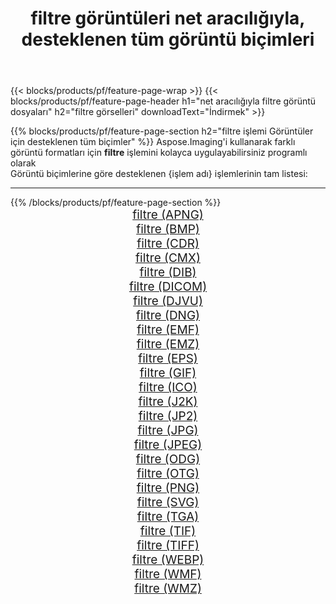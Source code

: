﻿---
title: filtre görüntüleri net aracılığıyla, desteklenen tüm görüntü biçimleri 
weight: 3920
url: /tr/net/filter 
lang: tr
langdirlevel: 2
locales: zh-hans,ja,it,ru,de,es,fr,nl,id,lt,pl,pt,vi,tr,ko,zh-hant,ar,hi,th,sv,cs,uk,he
description: Aspose.Imaging'i kullanarak, net Aracılığıyla kolayca filtre görüntüleri oluşturabilirsiniz
---

{{< blocks/products/pf/feature-page-wrap >}}
{{< blocks/products/pf/feature-page-header h1="net aracılığıyla filtre görüntü dosyaları" h2="filtre görselleri" downloadText="İndirmek" >}}


{{% blocks/products/pf/feature-page-section  h2="filtre işlemi Görüntüler için desteklenen tüm biçimler" %}}
Aspose.Imaging'i kullanarak farklı görüntü formatları için **filtre** işlemini kolayca uygulayabilirsiniz programlı olarak
<br/>
Görüntü biçimlerine göre desteklenen {işlem adı} işlemlerinin tam listesi:
<hr/>
{{% /blocks/products/pf/feature-page-section %}}
<div class="container-fluid productfamilypage bg-gray">
    <div class="convertypes bg-gray agp-content section">
        <div class="container">
		<div class="row other-converters" style="gap: 10px;font-size: 19px;text-align:center;">
		    <div class='col-md-2 other-converter remove-lp remove-rp'><a href="/imaging/tr/net/filter/apng" style="padding:15px;">filtre (APNG)</a></div><div class='col-md-2 other-converter remove-lp remove-rp'><a href="/imaging/tr/net/filter/bmp" style="padding:15px;">filtre (BMP)</a></div><div class='col-md-2 other-converter remove-lp remove-rp'><a href="/imaging/tr/net/filter/cdr" style="padding:15px;">filtre (CDR)</a></div><div class='col-md-2 other-converter remove-lp remove-rp'><a href="/imaging/tr/net/filter/cmx" style="padding:15px;">filtre (CMX)</a></div><div class='col-md-2 other-converter remove-lp remove-rp'><a href="/imaging/tr/net/filter/dib" style="padding:15px;">filtre (DIB)</a></div><div class='col-md-2 other-converter remove-lp remove-rp'><a href="/imaging/tr/net/filter/dicom" style="padding:15px;">filtre (DICOM)</a></div><div class='col-md-2 other-converter remove-lp remove-rp'><a href="/imaging/tr/net/filter/djvu" style="padding:15px;">filtre (DJVU)</a></div><div class='col-md-2 other-converter remove-lp remove-rp'><a href="/imaging/tr/net/filter/dng" style="padding:15px;">filtre (DNG)</a></div><div class='col-md-2 other-converter remove-lp remove-rp'><a href="/imaging/tr/net/filter/emf" style="padding:15px;">filtre (EMF)</a></div><div class='col-md-2 other-converter remove-lp remove-rp'><a href="/imaging/tr/net/filter/emz" style="padding:15px;">filtre (EMZ)</a></div><div class='col-md-2 other-converter remove-lp remove-rp'><a href="/imaging/tr/net/filter/eps" style="padding:15px;">filtre (EPS)</a></div><div class='col-md-2 other-converter remove-lp remove-rp'><a href="/imaging/tr/net/filter/gif" style="padding:15px;">filtre (GIF)</a></div><div class='col-md-2 other-converter remove-lp remove-rp'><a href="/imaging/tr/net/filter/ico" style="padding:15px;">filtre (ICO)</a></div><div class='col-md-2 other-converter remove-lp remove-rp'><a href="/imaging/tr/net/filter/j2k" style="padding:15px;">filtre (J2K)</a></div><div class='col-md-2 other-converter remove-lp remove-rp'><a href="/imaging/tr/net/filter/jp2" style="padding:15px;">filtre (JP2)</a></div><div class='col-md-2 other-converter remove-lp remove-rp'><a href="/imaging/tr/net/filter/jpg" style="padding:15px;">filtre (JPG)</a></div><div class='col-md-2 other-converter remove-lp remove-rp'><a href="/imaging/tr/net/filter/jpeg" style="padding:15px;">filtre (JPEG)</a></div><div class='col-md-2 other-converter remove-lp remove-rp'><a href="/imaging/tr/net/filter/odg" style="padding:15px;">filtre (ODG)</a></div><div class='col-md-2 other-converter remove-lp remove-rp'><a href="/imaging/tr/net/filter/otg" style="padding:15px;">filtre (OTG)</a></div><div class='col-md-2 other-converter remove-lp remove-rp'><a href="/imaging/tr/net/filter/png" style="padding:15px;">filtre (PNG)</a></div><div class='col-md-2 other-converter remove-lp remove-rp'><a href="/imaging/tr/net/filter/svg" style="padding:15px;">filtre (SVG)</a></div><div class='col-md-2 other-converter remove-lp remove-rp'><a href="/imaging/tr/net/filter/tga" style="padding:15px;">filtre (TGA)</a></div><div class='col-md-2 other-converter remove-lp remove-rp'><a href="/imaging/tr/net/filter/tif" style="padding:15px;">filtre (TIF)</a></div><div class='col-md-2 other-converter remove-lp remove-rp'><a href="/imaging/tr/net/filter/tiff" style="padding:15px;">filtre (TIFF)</a></div><div class='col-md-2 other-converter remove-lp remove-rp'><a href="/imaging/tr/net/filter/webp" style="padding:15px;">filtre (WEBP)</a></div><div class='col-md-2 other-converter remove-lp remove-rp'><a href="/imaging/tr/net/filter/wmf" style="padding:15px;">filtre (WMF)</a></div><div class='col-md-2 other-converter remove-lp remove-rp'><a href="/imaging/tr/net/filter/wmz" style="padding:15px;">filtre (WMZ)</a></div>
                </div>
        </div>
    </div>
</div>
<br/>
